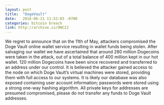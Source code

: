 ```yaml
---
layout: post
title:  "DogeVault"
date:   2016-06-21 11:52:03 -0700
categories: bitcoin breach
link: http://archive.is/9NC2J
---
```

We regret to announce that on the 11th of May, attackers compromised the Doge Vault online wallet service resulting in wallet funds being stolen. After salvaging our wallet we have ascertained that around 280 million Dogecoins were taken in the attack, out of a total balance of 400 million kept in our hot wallet. 120 million Dogecoins have been since recovered and transferred to an address under our control. It is believed the attacker gained access to the node on which Doge Vault’s virtual machines were stored, providing them with full access to our systems. It is likely our database was also exposed containing user account information; passwords were stored using a strong one-way hashing algorithm. All private keys for addresses are presumed compromised, please do not transfer any funds to Doge Vault addresses.
